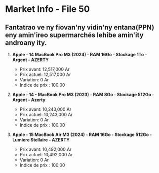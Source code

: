 # Market Info - File 50

## Fantatrao ve ny fiovan'ny vidin'ny entana(PPN) eny amin'ireo supermarchés lehibe amin'ity androany ity.

1. **Apple - 14 MacBook Pro M3 (2024) - RAM 16Go - Stockage 1To - Argent - AZERTY**
   - Prix avant: 12,517,000 Ar
   - Prix actuel: 12,517,000 Ar
   - Variation: 0 Ar
   - Indice de prix : 100.00

2. **Apple - 14 - MacBook Pro M3 (2023) - RAM 8Go - Stockage 512Go - Argent - Azerty**
   - Prix avant: 10,243,000 Ar
   - Prix actuel: 10,243,000 Ar
   - Variation: 0 Ar
   - Indice de prix : 100.00

3. **Apple - 15 MacBook Air M3 (2024) - RAM 16Go - Stockage 512Go - Lumiere Stellaire - AZERTY**
   - Prix avant: 10,492,000 Ar
   - Prix actuel: 10,492,000 Ar
   - Variation: 0 Ar
   - Indice de prix : 100.00

